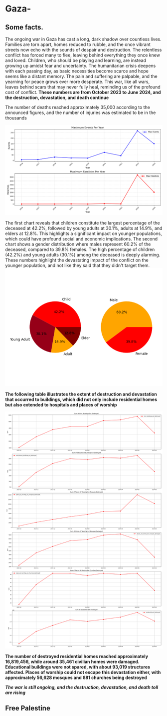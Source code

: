 # Gaza-

## Some facts.

The ongoing war in Gaza has cast a long, dark shadow over countless lives. Families are torn apart, homes reduced to rubble, and the once vibrant streets now echo with the sounds of despair and destruction. The relentless conflict has forced many to flee, leaving behind everything they once knew and loved. Children, who should be playing and learning, are instead growing up amidst fear and uncertainty. The humanitarian crisis deepens with each passing day, as basic necessities become scarce and hope seems like a distant memory. The pain and suffering are palpable, and the yearning for peace grows ever more desperate. This war, like all wars, leaves behind scars that may never fully heal, reminding us of the profound cost of conflict.
**These numbers are from October 2023 to June 2024, and the destruction, devastation, and death continue**

The number of deaths reached approximately 35,000 according to the announced figures, and the number of injuries was estimated to be in the thousands

![](Fatalities_and_Events.png)

The first chart reveals that children constitute the largest percentage of the deceased at 42.2%, followed by young adults at 30.1%, adults at 14.9%, and elders at 12.8%. This highlights a significant impact on younger populations, which could have profound social and economic implications. The second chart shows a gender distribution where males represent 60.2% of the deceased, compared to 39.8% females.
The high percentage of children (42.2%) and young adults (30.1%) among the deceased is deeply alarming. These numbers highlight the devastating impact of the conflict on the younger population, and not like they said that they didn't target them.
![](pie_chart.png)

**The following table illustrates the extent of destruction and devastation that occurred to buildings, which did not only include residential homes but also extended to hospitals and places of worship**

![](infrastructure_damaged.png)

**The number of destroyed residential homes reached approximately 16,819,456, while around 35,461 civilian homes were damaged. Educational buildings were not spared, with about 93,019 structures affected. Places of worship could not escape this devastation either, with approximately 56,628 mosques and 681 churches being destroyed**

***The war is still ongoing, and the destruction, devastation, and death toll are rising***
## Free Palestine 
